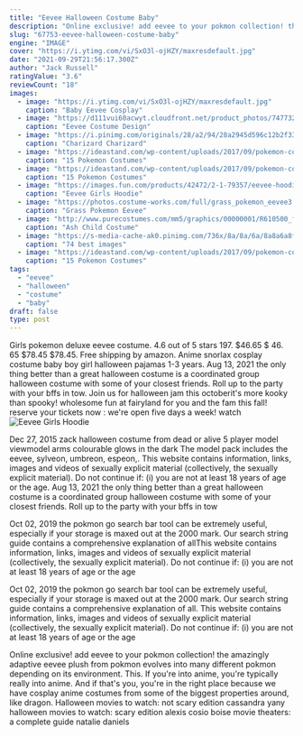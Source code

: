 ```yaml
---
title: "Eevee Halloween Costume Baby"
description: "Online exclusive! add eevee to your pokmon collection! the amazingly adaptive eevee plush from pokmon evolves into many different pokmon depending on its environment. This"
slug: "67753-eevee-halloween-costume-baby"
engine: "IMAGE"
cover: "https://i.ytimg.com/vi/SxO3l-ojHZY/maxresdefault.jpg"
date: "2021-09-29T21:56:17.300Z"
author: "Jack Russell"
ratingValue: "3.6"
reviewCount: "18"
images:
  - image: "https://i.ytimg.com/vi/SxO3l-ojHZY/maxresdefault.jpg"
    caption: "Baby Eevee Cosplay"
  - image: "https://d111vui60acwyt.cloudfront.net/product_photos/74773269/file_722e11b82f_400w.jpg"
    caption: "Eevee Costume Design"
  - image: "https://i.pinimg.com/originals/28/a2/94/28a2945d596c12b2f338bbda0ec1247e.jpg"
    caption: "Charizard Charizard"
  - image: "https://ideastand.com/wp-content/uploads/2017/09/pokemon-costume-diy/13-pokemon-costume-diy-ideas.jpg"
    caption: "15 Pokemon Costumes"
  - image: "https://ideastand.com/wp-content/uploads/2017/09/pokemon-costume-diy/14-pokemon-costume-diy-ideas.jpg"
    caption: "15 Pokemon Costumes"
  - image: "https://images.fun.com/products/42472/2-1-79357/eevee-hoodie-dress.jpg"
    caption: "Eevee Girls Hoodie"
  - image: "https://photos.costume-works.com/full/grass_pokemon_eevee3.jpg"
    caption: "Grass Pokemon Eevee"
  - image: "http://www.purecostumes.com/mm5/graphics/00000001/R610500_full_1.jpg"
    caption: "Ash Child Costume"
  - image: "https://s-media-cache-ak0.pinimg.com/736x/8a/8a/6a/8a8a6a8f185ca6f32021482b1e03d240.jpg"
    caption: "74 best images"
  - image: "https://ideastand.com/wp-content/uploads/2017/09/pokemon-costume-diy/7-pokemon-costume-diy-ideas.jpg"
    caption: "15 Pokemon Costumes"
tags:
  - "eevee"
  - "halloween"
  - "costume"
  - "baby"
draft: false
type: post
---
```


Girls pokemon deluxe eevee costume. 4.6 out of 5 stars 197. $46.65 $ 46. 65 $78.45 $78.45. Free shipping by amazon.  Anime snorlax cosplay costume baby boy girl halloween pajamas 1-3 years. Aug 13, 2021 the only thing better than a great halloween costume is a coordinated group halloween costume with some of your closest friends. Roll up to the party with your bffs in tow. Join us for halloween jam this octoberit's more kooky than spooky! wholesome fun at fairyland for you and the fam this fall! reserve your tickets now : we're open five days a week! watch
![Eevee Girls Hoodie](https://images.fun.com/products/42472/2-1-79357/eevee-hoodie-dress.jpg "Eevee Girls Hoodie")

Dec 27, 2015 zack halloween costume from dead or alive 5 player model viewmodel arms colourable glows in the dark  The model pack includes the eevee, sylveon, umbreon, espeon,. This website contains information, links, images and videos of sexually explicit material (collectively, the sexually explicit material). Do not continue if: (i) you are not at least 18 years of age or the age. Aug 13, 2021 the only thing better than a great halloween costume is a coordinated group halloween costume with some of your closest friends. Roll up to the party with your bffs in tow
<!--inArticleAds-->

<!--galleryOne-->

Oct 02, 2019 the pokmon go search bar tool can be extremely useful, especially if your storage is maxed out at the 2000 mark. Our search string guide contains a comprehensive explanation of allThis website contains information, links, images and videos of sexually explicit material (collectively, the sexually explicit material). Do not continue if: (i) you are not at least 18 years of age or the age
<!--inArticleAds-->

<!--galleryTwo-->

Oct 02, 2019 the pokmon go search bar tool can be extremely useful, especially if your storage is maxed out at the 2000 mark. Our search string guide contains a comprehensive explanation of all. This website contains information, links, images and videos of sexually explicit material (collectively, the sexually explicit material). Do not continue if: (i) you are not at least 18 years of age or the age
<!--galleryThree-->

Online exclusive! add eevee to your pokmon collection! the amazingly adaptive eevee plush from pokmon evolves into many different pokmon depending on its environment. This. If you're into anime, you're typically really into anime. And if that's you, you're in the right place because we have cosplay anime costumes from some of the biggest properties around, like dragon. Halloween movies to watch: not scary edition cassandra yany halloween movies to watch: scary edition alexis cosio boise movie theaters: a complete guide natalie daniels